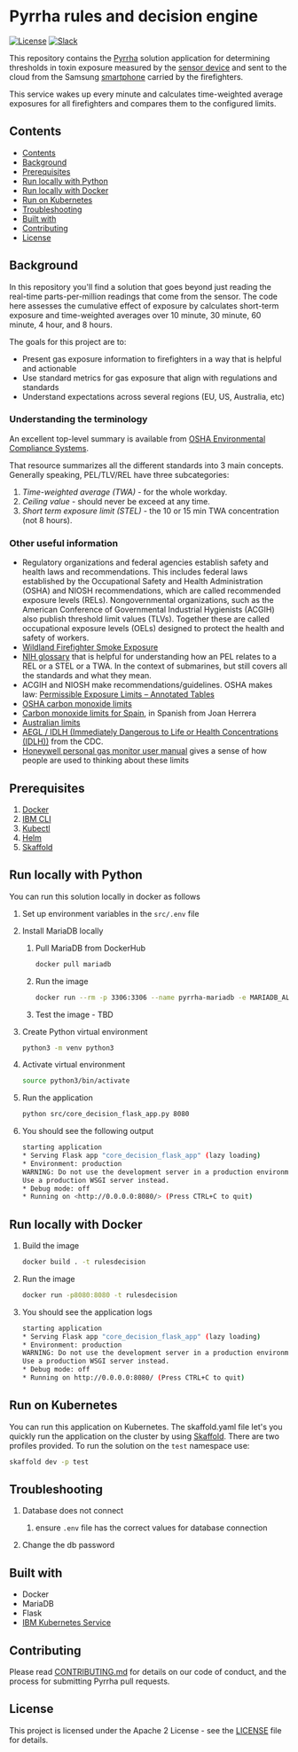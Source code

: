 # Pyrrha rules and decision engine

[![License](https://img.shields.io/badge/License-Apache2-blue.svg)](https://www.apache.org/licenses/LICENSE-2.0) [![Slack](https://img.shields.io/static/v1?label=Slack&message=%23prometeo-pyrrha&color=blue)](https://callforcode.org/slack)

This repository contains the [Pyrrha](https://github.com/Pyrrha-Platform/Pyrrha) solution application for determining thresholds in toxin exposure measured by the [sensor device](https://github.com/Pyrrha-Platform/Pyrrha-Firmware) and sent to the cloud from the Samsung [smartphone](https://github.com/Pyrrha-Platform/Pyrrha-Mobile-App) carried by the firefighters.

This service wakes up every minute and calculates time-weighted average exposures for all firefighters and compares them to the configured limits.

## Contents

- [Contents](#contents)
- [Background](#background)
- [Prerequisites](#prerequisites)
- [Run locally with Python](#run-locally-with-python)
- [Run locally with Docker](#run-locally-with-docker)
- [Run on Kubernetes](#run-on-kubernetes)
- [Troubleshooting](#troubleshooting)
- [Built with](#built-with)
- [Contributing](#contributing)
- [License](#license)

## Background

In this repository you'll find a solution that goes beyond just reading the real-time parts-per-million readings that come from the sensor. The code here assesses the cumulative effect of exposure by calculates short-term exposure and time-weighted averages over 10 minute, 30 minute, 60 minute, 4 hour, and 8 hours.

The goals for this project are to:

- Present gas exposure information to firefighters in a way that is helpful and actionable
- Use standard metrics for gas exposure that align with regulations and standards
- Understand expectations across several regions (EU, US, Australia, etc)

### Understanding the terminology

An excellent top-level summary is available from [OSHA Environmental Compliance Systems](https://oecscomply.com/difference-pel-tlv-rel/).

That resource summarizes all the different standards into 3 main concepts. Generally speaking, PEL/TLV/REL have three subcategories:

1. *Time-weighted average (TWA)* - for the whole workday.
1. *Ceiling value* - should  never be exceed at any time.
1. *Short term exposure limit (STEL)* - the 10 or 15 min TWA concentration (not 8 hours).

### Other useful information

- Regulatory organizations and federal agencies establish safety and health laws and recommendations. This includes federal laws established by the Occupational Safety and Health Administration (OSHA) and NIOSH recommendations, which are called recommended exposure levels (RELs). Nongovernmental organizations, such as the American Conference of Governmental Industrial Hygienists (ACGIH) also publish threshold limit values (TLVs). Together these are called occupational exposure levels (OELs) designed to protect the health and safety of workers.
- [Wildland Firefighter Smoke Exposure](https://www.fs.fed.us/t-d/pubs/pdfpubs/pdf13511803/pdf13511803dpi100.pdf)
- [NIH glossary](https://www.ncbi.nlm.nih.gov/books/NBK219910/) that is helpful for understanding how an PEL relates to a REL or a STEL or a TWA. In the context of submarines, but still covers all the standards and what they mean.
- ACGIH and NIOSH make recommendations/guidelines. OSHA makes law: [Permissible Exposure Limits – Annotated Tables](https://www.osha.gov/dsg/annotated-pels/)
- [OSHA carbon monoxide limits](https://www.cdc.gov/niosh/pel88/630-08.html#:~:text=OSHA's%20former%20limit%20for%20carbon,with%20a%20200%2Dppm%20ceiling.)
- [Carbon monoxide limits for Spain](proposta-esquema-indicacions-i-relacio-limits-ppm-temp-humitat-prometeo.pdf), in Spanish from Joan Herrera
- [Australian limits](https://www.researchgate.net/publication/23179784_Respiratory_Irritants_in_Australian_Bushfire_Smoke_Air_Toxics_Sampling_in_a)
- [AEGL / IDLH (Immediately Dangerous to Life or Health Concentrations (IDLH))](https://www.cdc.gov/niosh/idlh/630080.html) from the CDC.
- [Honeywell personal gas monitor user manual](https://www.honeywellanalytics.com/~/media/honeywell-analytics/products/gasalertmax-xt-ii/documents/gasalertmaxxt-ii-user-manual-129541_en_b.pdf?la=en) gives a sense of how people are used to thinking about these limits

## Prerequisites

1. [Docker](https://docs.docker.com/desktop/)
2. [IBM CLI](https://cloud.ibm.com/docs/cli?topic=cli-install-ibmcloud-cli)
3. [Kubectl](https://kubernetes.io/docs/tasks/tools/install-kubectl/)
4. [Helm](https://helm.sh/docs/intro/install/)
5. [Skaffold](https://skaffold.dev/docs/install/)

## Run locally with Python

You can run this solution locally in docker as follows

1. Set up environment variables in the `src/.env` file

1. Install MariaDB locally

   1. Pull MariaDB from DockerHub

      ```bash
      docker pull mariadb 
      ```

   1. Run the image

      ```bash
      docker run --rm -p 3306:3306 --name pyrrha-mariadb -e MARIADB_ALLOW_EMPTY_ROOT_PASSWORD=true -d mariadb
      ```

   1. Test the image - TBD

1. Create Python virtual environment

   ```bash
   python3 -m venv python3
   ```

1. Activate virtual environment

   ```bash
   source python3/bin/activate
   ```

1. Run the application

   ```bash
   python src/core_decision_flask_app.py 8080
   ```

1. You should see the following output

   ```bash
   starting application
   * Serving Flask app "core_decision_flask_app" (lazy loading)
   * Environment: production
   WARNING: Do not use the development server in a production environment.
   Use a production WSGI server instead.
   * Debug mode: off
   * Running on <http://0.0.0.0:8080/> (Press CTRL+C to quit)
   ```

## Run locally with Docker

1. Build the image

    ```bash
    docker build . -t rulesdecision
    ```

1. Run the image

   ```bash
   docker run -p8080:8080 -t rulesdecision
   ```

1. You should see the application logs

   ```bash
   starting application
   * Serving Flask app "core_decision_flask_app" (lazy loading)
   * Environment: production
   WARNING: Do not use the development server in a production environment.
   Use a production WSGI server instead.
   * Debug mode: off
   * Running on http://0.0.0.0:8080/ (Press CTRL+C to quit)
   ```

## Run on Kubernetes

You can run this application on Kubernetes. The skaffold.yaml file let's you quickly run the application on the cluster by using [Skaffold](https://skaffold.dev/docs/pipeline-stages/deployers/helm/). There are two profiles provided. To run the solution on the `test` namespace use:

```bash
skaffold dev -p test
```

## Troubleshooting

1. Database does not connect

   1. ensure `.env` file has the correct values for database connection

1. Change the db password

## Built with

- Docker
- MariaDB
- Flask
- [IBM Kubernetes Service](https://cloud.ibm.com/kubernetes/overview)

## Contributing

Please read [CONTRIBUTING.md](CONTRIBUTING.md) for details on our code of conduct, and the process for submitting Pyrrha pull requests.

## License

This project is licensed under the Apache 2 License - see the [LICENSE](LICENSE) file for details.
